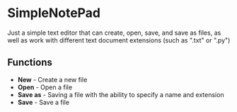 # SimpleNotePad
Just a simple text editor that can create, open, save, and save as files, as well as work with different text document extensions (such as ".txt" or ".py")
## Functions
+ **New** - Create a new file
+ **Open** - Open a file
+ **Save as** - Saving a file with the ability to specify a name and extension
+ **Save** - Save a file

